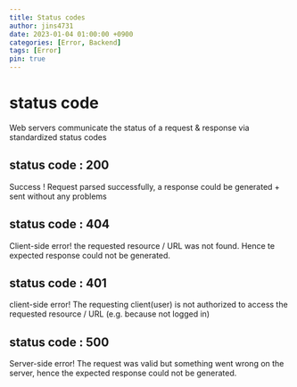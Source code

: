 ```yaml
---
title: Status codes
author: jins4731
date: 2023-01-04 01:00:00 +0900
categories: [Error, Backend]
tags: [Error]
pin: true
---
```


# status code

Web servers communicate the status of a request & response via standardized status codes

## status code : 200

Success !
Request parsed successfully, a response could be generated + sent without any problems

## status code : 404

Client-side error! the requested resource / URL was not found.
Hence te expected response could not be generated.

## status code : 401

client-side error! The requesting client(user) is not authorized to access the requested resource / URL (e.g. because not logged in)

## status code : 500

Server-side error! The request was valid but something went wrong on the server, hence the expected response could not be generated.
